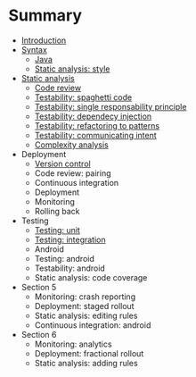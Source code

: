 # Summary

* [Introduction](README.md)
* [Syntax](section1/README.md)
   * [Java](section1/java.md)
   * [Static analysis: style](section1/static_analysis.md)
* [Static analysis](section2/README.md)
   * [Code review](section1/code_review.md)
   * [Testability: spaghetti code](section2/testability_spaghetti.md)
   * [Testability: single responsability principle](section2/testability_srp.md)
   * [Testability: dependecy injection](section2/testability_di.md)
   * [Testability: refactoring to patterns](section2/testability_pattern.md)
   * [Testability: communicating intent](section2/testability_intent.md)
   * [Complexity analysis](section2/static_analysis_complexity.md)
* Deployment
   * [Version control](section1/version_control.md)
   * Code review: pairing
   * Continuous integration
   * Deployment
   * Monitoring
   * Rolling back
* Testing
   * [Testing: unit](section1/testing.md)
   * [Testing: integration](section2/testing_integration.md)
   * Android
   * Testing: android
   * Testability: android
   * Static analysis: code coverage
* Section 5
   * Monitoring: crash reporting
   * Deployment: staged rollout
   * Static analysis: editing rules
   * Continuous integration: android
* Section 6
   * Monitoring: analytics
   * Deployment: fractional rollout
   * Static analysis: adding rules

